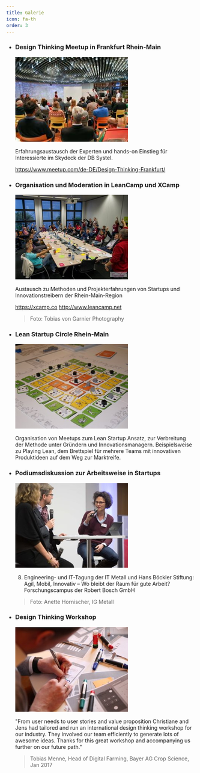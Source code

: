 ```yaml
---
title: Galerie
icon: fa-th
order: 3
---
```


- ### Design Thinking Meetup in Frankfurt Rhein-Main

  ![Design Thinking Meetup im Silberturm](assets/images/Design-Thinking-Meetup-Silberturm-1.jpg)

  Erfahrungsaustausch der Experten und hands-on Einstieg für Interessierte im Skydeck der DB Systel.  

  https://www.meetup.com/de-DE/Design-Thinking-Frankfurt/
  
- ### Organisation und Moderation in LeanCamp und XCamp

  ![Lean Camp](assets/images/LeanCamp-FRM-1.jpg)

  Austausch zu Methoden und Projekterfahrungen von Startups und Innovationstreibern der Rhein-Main-Region

  https://xcamp.co
  http://www.leancamp.net
  
  > Foto: Tobias von Garnier Photography

- ### Lean Startup Circle Rhein-Main

  ![Lean Startup Circle Rhein-Main](assets/images/Playing-Lean-.jpg)
  
  Organisation von Meetups zum Lean Startup Ansatz, zur Verbreitung der Methode unter Gründern und Innovationsmanagern.
  Beispielsweise zu Playing Lean, dem Brettspiel für mehrere Teams mit innovativen Produktideen auf dem Weg zur Marktreife.
  
- ### Podiumsdiskussion zur Arbeitsweise in Startups

  ![Podiumsdiskussion zur Arbeitsweise in Startups](assets/images/Podium-Engineering-Conference-1.jpg)

  8. Engineering- und IT-Tagung der IT Metall und Hans Böckler Stiftung: Agil, Mobil, Innovativ – Wo bleibt der Raum
  für gute Arbeit? Forschungscampus der Robert Bosch GmbH

  > Foto: Anette Hornischer, IG Metall
  
- ### Design Thinking Workshop

  ![Design Thinking Workshop](assets/images/App-Wireframe.jpg)
  
  "From user needs to user stories and value proposition Christiane and Jens had tailored and run an international 
  design thinking workshop for our industry. They involved our team efficiently to generate lots of awesome ideas. 
  Thanks for this great workshop and accompanying us further on our future path."

  > Tobias Menne, Head of Digital Farming, Bayer AG Crop Science, Jan 2017
